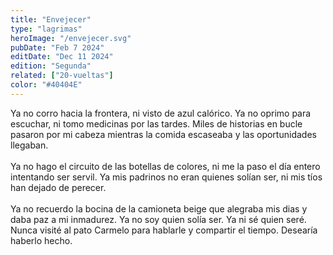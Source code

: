 ```yaml
---
title: "Envejecer"
type: "lagrimas"
heroImage: "/envejecer.svg"
pubDate: "Feb 7 2024"
editDate: "Dec 11 2024"
edition: "Segunda"
related: ["20-vueltas"]
color: "#40404E"
---
```


Ya no corro hacia la frontera, ni visto de azul calórico. Ya no oprimo para escuchar, ni tomo medicinas por las tardes. Miles de historias en bucle pasaron por mi cabeza mientras la comida escaseaba y las oportunidades llegaban.
<br><br>
Ya no hago el circuito de las botellas de colores, ni me la paso el día entero intentando ser servil.
Ya mis padrinos no eran quienes solían ser, ni mis tíos han dejado de perecer.
<br><br>
Ya no recuerdo la bocina de la camioneta beige que alegraba mis dias y daba paz a mi inmadurez.
Ya no soy quien solía ser. Ya ni sé quien seré. Nunca visité al pato Carmelo para hablarle y compartir el tiempo.
Desearía haberlo hecho.
